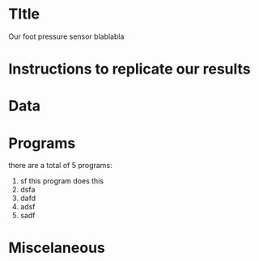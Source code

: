 # TItle

Our foot pressure sensor blablabla

# Instructions to replicate our results



# Data


# Programs
there are a total of 5 programs:

1. sf
   this program does this
3. dsfa
4. dafd
5. adsf
6. sadf


# Miscelaneous
